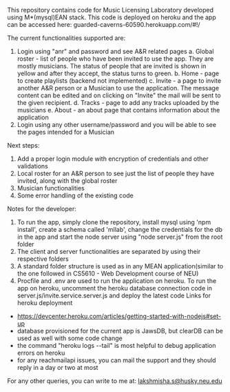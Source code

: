 This repository contains code for Music Licensing Laboratory developed using M*(mysql)EAN stack. This code is deployed on heroku and the app can be accessed here: guarded-caverns-60590.herokuapp.com/#!/

The current functionalities supported are:
1. Login using "anr" and password and see A&R related pages
    a. Global roster - list of people who have been invited to use the app. They are mostly musicians. The status of people that are invited is shown in yellow and after they accept, the status turns to green.
    b. Home - page to create playlists (backend not implemented)
    c. Invite - a page to invite another A&R person or a Musician to use the application. The message content can be edited and on clicking on "Invite" the mail will be sent to the given recipient.
    d. Tracks - page to add any tracks uploaded by the musicians
    e. About - an about page that contains information about the application
2. Login using any other username/password and you will be able to see the pages intended for a Musician

Next steps:
1. Add a proper login module with encryption of credentials and other validations
2. Local roster for an A&R person to see just the list of people they have invited, along with the global roster
3. Musician functionalities
4. Some error handling of the existing code

Notes for the developer:
1. To run the app, simply clone the repository, install mysql using 'npm install', create a schema called 'mllab', change the credentials for the db in the app and start the node server using "node server.js" from the root folder
2. The client and server functionalities are separated by using their respective folders
3. A standard folder structure is used as in any MEAN application(similar to the one followed in CS5610 - Web Development course of NEU)
4. Procfile and .env are used to run the application on heroku. To run the app on heroku, uncomment the heroku database connection code in server.js/invite.service.server.js and deploy the latest code
Links for heroku deployment
- https://devcenter.heroku.com/articles/getting-started-with-nodejs#set-up
- database provisioned for the current app is JawsDB, but clearDB can be used as well with some code change
- the command "heroku logs --tail" is most helpful to debug application errors on heroku
- for any reachmailapi issues, you can mail the support and they should reply in a day or two at most

For any other queries, you can write to me at: lakshmisha.s@husky.neu.edu